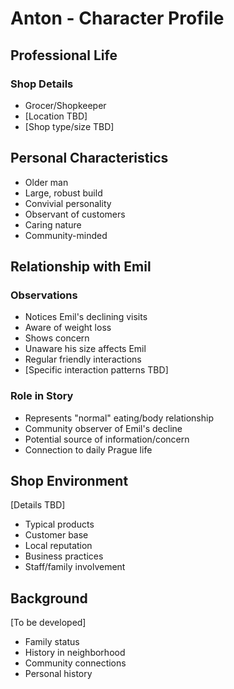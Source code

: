 # Anton - Character Profile

## Professional Life
### Shop Details
- Grocer/Shopkeeper
- [Location TBD]
- [Shop type/size TBD]

## Personal Characteristics
- Older man
- Large, robust build
- Convivial personality
- Observant of customers
- Caring nature
- Community-minded

## Relationship with Emil
### Observations
- Notices Emil's declining visits
- Aware of weight loss
- Shows concern
- Unaware his size affects Emil
- Regular friendly interactions
- [Specific interaction patterns TBD]

### Role in Story
- Represents "normal" eating/body relationship
- Community observer of Emil's decline
- Potential source of information/concern
- Connection to daily Prague life

## Shop Environment
[Details TBD]
- Typical products
- Customer base
- Local reputation
- Business practices
- Staff/family involvement

## Background
[To be developed]
- Family status
- History in neighborhood
- Community connections
- Personal history 
